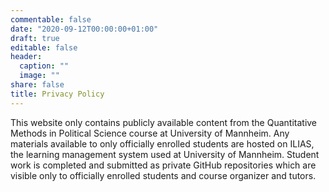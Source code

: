 ```yaml
---
commentable: false
date: "2020-09-12T00:00:00+01:00"
draft: true
editable: false
header:
  caption: ""
  image: ""
share: false
title: Privacy Policy
---
```


This website only contains publicly available content from the Quantitative Methods in Political Science course at University of Mannheim. 
Any materials available to only officially enrolled students are hosted on ILIAS, the learning management system used at University of Mannheim. 
Student work is completed and submitted as private GitHub repositories which are visible only to officially enrolled students and course organizer and tutors.
